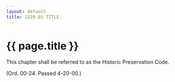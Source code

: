 ```yaml
---
layout: default 
title: 1229.01 TITLE.
---
```


{{ page.title }}
================

This chapter shall be referred to as the Historic Preservation Code.

(Ord. 00-24. Passed 4-20-00.)
